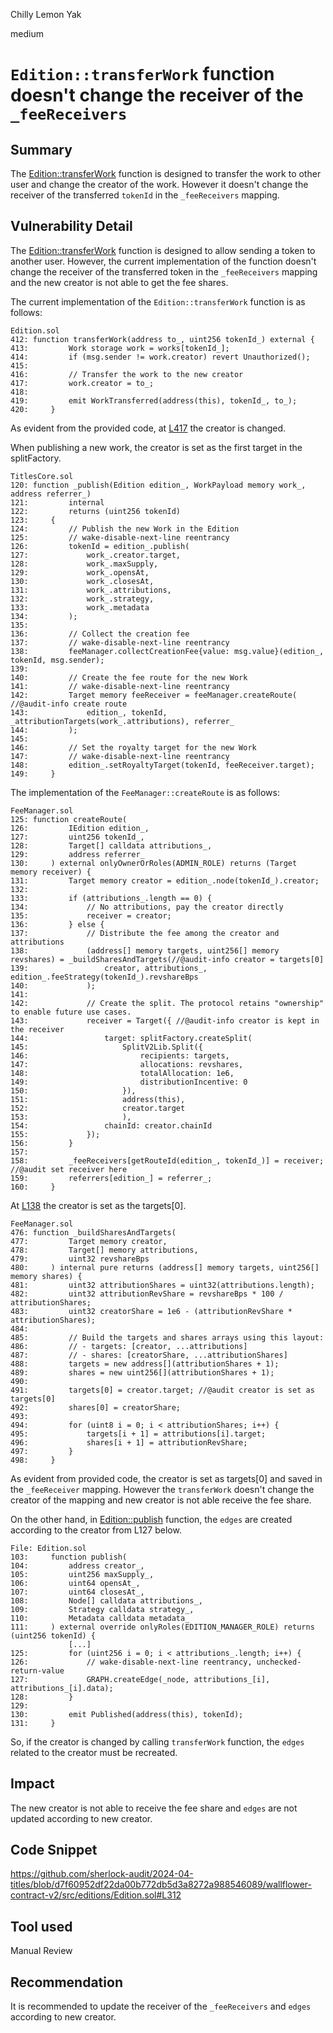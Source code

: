 Chilly Lemon Yak

medium

# `Edition::transferWork` function doesn't change the receiver of the `_feeReceivers`

## Summary

The [Edition::transferWork](https://github.com/sherlock-audit/2024-04-titles/blob/d7f60952df22da00b772db5d3a8272a988546089/wallflower-contract-v2/src/editions/Edition.sol#L412) function is designed to transfer the work to other user and change the creator of the work. However it doesn't change the receiver of the transferred `tokenId` in the `_feeReceivers` mapping.

## Vulnerability Detail


The [Edition::transferWork](https://github.com/sherlock-audit/2024-04-titles/blob/d7f60952df22da00b772db5d3a8272a988546089/wallflower-contract-v2/src/editions/Edition.sol#L412) function is designed to allow sending a token to another user. However, the current implementation of the function doesn't change the receiver of the transferred token in the `_feeReceivers` mapping and the new creator is not able to get the fee shares.

The current implementation of the `Edition::transferWork` function is as follows:

```soldity
Edition.sol
412: function transferWork(address to_, uint256 tokenId_) external {
413:         Work storage work = works[tokenId_];
414:         if (msg.sender != work.creator) revert Unauthorized();
415: 
416:         // Transfer the work to the new creator
417:         work.creator = to_;
418: 
419:         emit WorkTransferred(address(this), tokenId_, to_);
420:     }
```

As evident from the provided code, at [L417](https://github.com/sherlock-audit/2024-04-titles/blob/d7f60952df22da00b772db5d3a8272a988546089/wallflower-contract-v2/src/editions/Edition.sol#L417) the creator is changed.

When publishing a new work, the creator is set as the first target in the splitFactory.

```solidity
TitlesCore.sol
120: function _publish(Edition edition_, WorkPayload memory work_, address referrer_)
121:         internal
122:         returns (uint256 tokenId)
123:     {
124:         // Publish the new Work in the Edition
125:         // wake-disable-next-line reentrancy
126:         tokenId = edition_.publish(
127:             work_.creator.target,
128:             work_.maxSupply,
129:             work_.opensAt,
130:             work_.closesAt,
131:             work_.attributions,
132:             work_.strategy,
133:             work_.metadata
134:         );
135: 
136:         // Collect the creation fee
137:         // wake-disable-next-line reentrancy
138:         feeManager.collectCreationFee{value: msg.value}(edition_, tokenId, msg.sender);
139: 
140:         // Create the fee route for the new Work
141:         // wake-disable-next-line reentrancy
142:         Target memory feeReceiver = feeManager.createRoute( //@audit-info create route
143:             edition_, tokenId, _attributionTargets(work_.attributions), referrer_
144:         );
145: 
146:         // Set the royalty target for the new Work
147:         // wake-disable-next-line reentrancy
148:         edition_.setRoyaltyTarget(tokenId, feeReceiver.target);
149:     }
```

The implementation of the `FeeManager::createRoute` is as follows:

```solidity
FeeManager.sol
125: function createRoute(
126:         IEdition edition_,
127:         uint256 tokenId_,
128:         Target[] calldata attributions_,
129:         address referrer_
130:     ) external onlyOwnerOrRoles(ADMIN_ROLE) returns (Target memory receiver) {
131:         Target memory creator = edition_.node(tokenId_).creator;
132: 
133:         if (attributions_.length == 0) {
134:             // No attributions, pay the creator directly
135:             receiver = creator;
136:         } else {
137:             // Distribute the fee among the creator and attributions
138:             (address[] memory targets, uint256[] memory revshares) = _buildSharesAndTargets(//@audit-info creator = targets[0]
139:                 creator, attributions_, edition_.feeStrategy(tokenId_).revshareBps
140:             );
141: 
142:             // Create the split. The protocol retains "ownership" to enable future use cases.
143:             receiver = Target({ //@audit-info creator is kept in the receiver
144:                 target: splitFactory.createSplit(
145:                     SplitV2Lib.Split({
146:                         recipients: targets,
147:                         allocations: revshares,
148:                         totalAllocation: 1e6,
149:                         distributionIncentive: 0
150:                     }),
151:                     address(this),
152:                     creator.target
153:                     ),
154:                 chainId: creator.chainId
155:             });
156:         }
157: 
158:         _feeReceivers[getRouteId(edition_, tokenId_)] = receiver; //@audit set receiver here
159:         referrers[edition_] = referrer_;
160:     }
```
At [L138](https://github.com/sherlock-audit/2024-04-titles/blob/d7f60952df22da00b772db5d3a8272a988546089/wallflower-contract-v2/src/fees/FeeManager.sol#L138) the creator is set as the targets[0].

```solidity
FeeManager.sol
476: function _buildSharesAndTargets(
477:         Target memory creator,
478:         Target[] memory attributions,
479:         uint32 revshareBps
480:     ) internal pure returns (address[] memory targets, uint256[] memory shares) {
481:         uint32 attributionShares = uint32(attributions.length);
482:         uint32 attributionRevShare = revshareBps * 100 / attributionShares;
483:         uint32 creatorShare = 1e6 - (attributionRevShare * attributionShares);
484: 
485:         // Build the targets and shares arrays using this layout:
486:         // - targets: [creator, ...attributions]
487:         // - shares: [creatorShare, ...attributionShares]
488:         targets = new address[](attributionShares + 1);
489:         shares = new uint256[](attributionShares + 1);
490: 
491:         targets[0] = creator.target; //@audit creator is set as targets[0]
492:         shares[0] = creatorShare;
493: 
494:         for (uint8 i = 0; i < attributionShares; i++) {
495:             targets[i + 1] = attributions[i].target;
496:             shares[i + 1] = attributionRevShare;
497:         }
498:     }
```

As evident from provided code, the creator is set as targets[0] and saved in the `_feeReceiver` mapping. However the `transferWork` doesn't change the creator of the mapping and new creator is not able receive the fee share.

On the other hand, in [Edition::publish]() function, the `edges` are created according to the creator from L127 below.

```solidity
File: Edition.sol
103:     function publish(
104:         address creator_,
105:         uint256 maxSupply_,
106:         uint64 opensAt_,
107:         uint64 closesAt_,
108:         Node[] calldata attributions_,
109:         Strategy calldata strategy_,
110:         Metadata calldata metadata_
111:     ) external override onlyRoles(EDITION_MANAGER_ROLE) returns (uint256 tokenId) {
             [...]
125:         for (uint256 i = 0; i < attributions_.length; i++) {
126:             // wake-disable-next-line reentrancy, unchecked-return-value
127:             GRAPH.createEdge(_node, attributions_[i], attributions_[i].data);
128:         }
129: 
130:         emit Published(address(this), tokenId);
131:     }
```

So, if the creator is changed by calling `transferWork` function, the `edges` related to the creator must be recreated.

## Impact

The new creator is not able to receive the fee share and `edges` are not updated according to new creator.

## Code Snippet

https://github.com/sherlock-audit/2024-04-titles/blob/d7f60952df22da00b772db5d3a8272a988546089/wallflower-contract-v2/src/editions/Edition.sol#L312

## Tool used

Manual Review

## Recommendation

It is recommended to update the receiver of the `_feeReceivers` and `edges` according to new creator.
